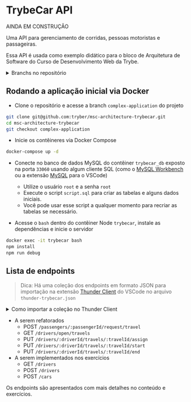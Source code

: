 # TrybeCar API

AINDA EM CONSTRUÇÂO

Uma API para gerenciamento de corridas, pessoas motoristas e passageiras.

Essa API é usada como exemplo didático para o bloco de Arquitetura de Software do Curso de Desenvolvimento Web da Trybe.

<details>
  <summary>Branchs no repositório</summary>

  1. `complex-application` - início do bloco
  2. `simple-application-model-course` - conteúdo do dia de model completo
  3. `simple-application-model-live-lectures` - aula ao vivo do dia de model completo
  4. `simple-application-service-course` - conteúdo do dia de service completo
  5. `simple-application-service-live-lectures` - aula ao vivo do dia de service completo
  6. `simple-application-controller-course` - conteúdo do dia de controller completo
  7. `simple-application-controller-live-lectures` - aula ao vivo do dia de controller completo
</details>

## Rodando a aplicação inicial via Docker

- Clone o repositório e acesse a branch `complex-application` do projeto

```bash
git clone git@github.com:tryber/msc-architecture-trybecar.git
cd msc-architecture-trybecar
git checkout complex-application
```

- Inicie os contêineres via Docker Compose
  
```bash
docker-compose up -d
```

- Conecte no banco de dados MySQL do contêiner `trybecar_db` exposto na porta `33060` usando algum cliente SQL (como o [MySQL Workbench](https://dev.mysql.com/downloads/workbench/) ou a extensão [MySQL](https://marketplace.visualstudio.com/items?itemName=cweijan.vscode-mysql-client2) para o VSCode)
  - Utilize o usuário `root` e a senha `root`
  - Execute o script `script.sql` para criar as tabelas e alguns dados iniciais.
  - Você pode usar esse script a qualquer momento para recriar as tabelas se necessário.

- Acesse o `bash` dentro do contêiner Node `trybecar`, instale as dependências e inicie o servidor

```bash
docker exec -it trybecar bash
npm install
npm run debug
```

## Lista de endpoints

> Dica: Há uma coleção dos endpoints em formato JSON para importação na extensão [Thunder Client](https://marketplace.visualstudio.com/items?itemName=rangav.vscode-thunder-client) do VSCode no arquivo `thunder-trybecar.json`

<details>
  <summary>Como importar a coleção no Thunder Client</summary>

  1. Abra a aba da extensão Thunder Client
  2. CLique na aba Collections
  3. Clique no menu de opções
  4. Clique em Import
  5. Escolha o arquivo `thunder-trybecar.json`
  6. Clique em OK
  
  <img alt="Imagem da tela de importação do Thunder Client" src="./thunder-collection.png">
</details>

- A serem refatorados
  - POST `/passengers/:passengerId/request/travel`
  - GET `/drivers/open/travels`
  - PUT `/drivers/:driverId/travels/:travelId/assign`
  - PUT `/drivers/:driverId/travels/:travelId/start`
  - PUT `/drivers/:driverId/travels/:travelId/end`
- A serem implementados nos exercícios
  - GET `/drivers`
  - POST `/drivers`
  - POST `/cars`

Os endpoints são apresentados com mais detalhes no conteúdo e exercícios.
